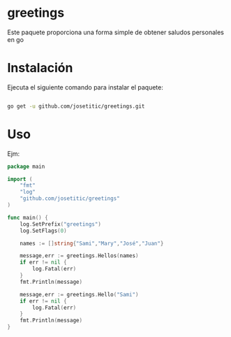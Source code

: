 # greetings
Este paquete proporciona una forma simple de obtener saludos personales en go

# Instalación
Ejecuta el siguiente comando para instalar el paquete:
```bash

go get -u github.com/josetitic/greetings.git

```
# Uso
Ejm:

```go
package main

import (
	"fmt"
	"log"
	"github.com/josetitic/greetings"
)

func main() {
	log.SetPrefix("greetings")
	log.SetFlags(0)

	names := []string{"Sami","Mary","José","Juan"}

	message,err := greetings.Hellos(names)
	if err != nil {
		log.Fatal(err)
	}
	fmt.Println(message)

	message,err := greetings.Hello("Sami")
	if err != nil {
		log.Fatal(err)
	}
	fmt.Println(message)
}
```
